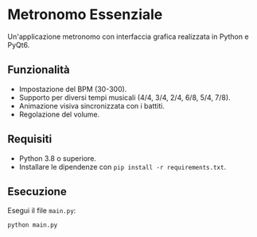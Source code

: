 # Metronomo Essenziale

Un'applicazione metronomo con interfaccia grafica realizzata in Python e PyQt6.

## Funzionalità
- Impostazione del BPM (30-300).
- Supporto per diversi tempi musicali (4/4, 3/4, 2/4, 6/8, 5/4, 7/8).
- Animazione visiva sincronizzata con i battiti.
- Regolazione del volume.

## Requisiti
- Python 3.8 o superiore.
- Installare le dipendenze con `pip install -r requirements.txt`.

## Esecuzione
Esegui il file `main.py`:
```bash
python main.py